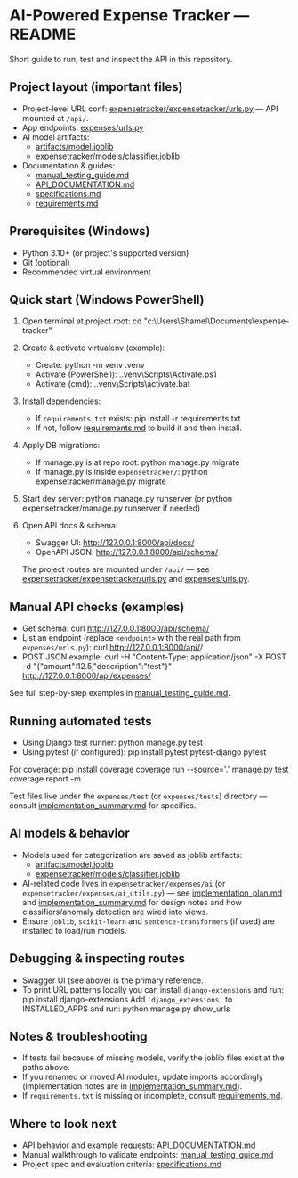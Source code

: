 # AI-Powered Expense Tracker — README

Short guide to run, test and inspect the API in this repository.

## Project layout (important files)
- Project-level URL conf: [expensetracker/expensetracker/urls.py](expensetracker/expensetracker/urls.py) — API mounted at `/api/`.
- App endpoints: [expenses/urls.py](expenses/urls.py)
- AI model artifacts:
  - [artifacts/model.joblib](artifacts/model.joblib)
  - [expensetracker/models/classifier.joblib](expensetracker/models/classifier.joblib)
- Documentation & guides:
  - [manual_testing_guide.md](manual_testing_guide.md)
  - [API_DOCUMENTATION.md](expensetracker/API_DOCUMENTATION.md)
  - [specifications.md](specifications.md)
  - [requirements.md](requirements.md)

## Prerequisites (Windows)
- Python 3.10+ (or project's supported version)
- Git (optional)
- Recommended virtual environment

## Quick start (Windows PowerShell)
1. Open terminal at project root:
   cd "c:\Users\Shamel\Documents\expense-tracker"

2. Create & activate virtualenv (example):
   - Create: python -m venv .venv
   - Activate (PowerShell): .\.venv\Scripts\Activate.ps1
   - Activate (cmd): .\.venv\Scripts\activate.bat

3. Install dependencies:
   - If `requirements.txt` exists:
     pip install -r requirements.txt
   - If not, follow [requirements.md](requirements.md) to build it and then install.

4. Apply DB migrations:
   - If manage.py is at repo root:
     python manage.py migrate
   - If manage.py is inside `expensetracker/`:
     python expensetracker/manage.py migrate

5. Start dev server:
   python manage.py runserver
   (or python expensetracker/manage.py runserver if needed)

6. Open API docs & schema:
   - Swagger UI: http://127.0.0.1:8000/api/docs/
   - OpenAPI JSON: http://127.0.0.1:8000/api/schema/

   The project routes are mounted under `/api/` — see [expensetracker/expensetracker/urls.py](expensetracker/expensetracker/urls.py) and [expenses/urls.py](expenses/urls.py).

## Manual API checks (examples)
- Get schema:
  curl http://127.0.0.1:8000/api/schema/
- List an endpoint (replace `<endpoint>` with the real path from `expenses/urls.py`):
  curl http://127.0.0.1:8000/api/<endpoint>/
- POST JSON example:
  curl -H "Content-Type: application/json" -X POST -d "{\"amount\":12.5,\"description\":\"test\"}" http://127.0.0.1:8000/api/expenses/

See full step-by-step examples in [manual_testing_guide.md](manual_testing_guide.md).

## Running automated tests
- Using Django test runner:
  python manage.py test
- Using pytest (if configured):
  pip install pytest pytest-django
  pytest

For coverage:
  pip install coverage
  coverage run --source='.' manage.py test
  coverage report -m

Test files live under the `expenses/test` (or `expenses/tests`) directory — consult [implementation_summary.md](implementation_summary.md) for specifics.

## AI models & behavior
- Models used for categorization are saved as joblib artifacts:
  - [artifacts/model.joblib](artifacts/model.joblib)
  - [expensetracker/models/classifier.joblib](expensetracker/models/classifier.joblib)
- AI-related code lives in `expensetracker/expenses/ai` (or `expensetracker/expenses/ai_utils.py`) — see [implementation_plan.md](implementation_plan.md) and [implementation_summary.md](implementation_summary.md) for design notes and how classifiers/anomaly detection are wired into views.
- Ensure `joblib`, `scikit-learn` and `sentence-transformers` (if used) are installed to load/run models.

## Debugging & inspecting routes
- Swagger UI (see above) is the primary reference.
- To print URL patterns locally you can install `django-extensions` and run:
  pip install django-extensions
  Add `'django_extensions'` to INSTALLED_APPS and run:
  python manage.py show_urls

## Notes & troubleshooting
- If tests fail because of missing models, verify the joblib files exist at the paths above.
- If you renamed or moved AI modules, update imports accordingly (implementation notes are in [implementation_summary.md](implementation_summary.md)).
- If `requirements.txt` is missing or incomplete, consult [requirements.md](requirements.md).

## Where to look next
- API behavior and example requests: [API_DOCUMENTATION.md](expensetracker/API_DOCUMENTATION.md)
- Manual walkthrough to validate endpoints: [manual_testing_guide.md](manual_testing_guide.md)
- Project spec and evaluation criteria: [specifications.md](specifications.md)

